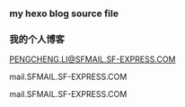 ### my hexo blog  source file
### 我的个人博客


PENGCHENG.LI@SFMAIL.SF-EXPRESS.COM

mail.SFMAIL.SF-EXPRESS.COM

mail.SFMAIL.SF-EXPRESS.COM



